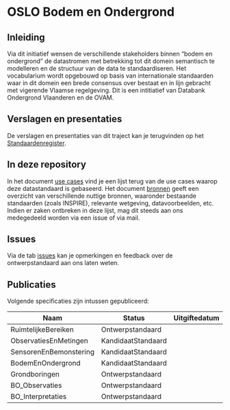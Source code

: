 # OSLO Bodem en Ondergrond

## Inleiding

Via dit initiatief wensen de verschillende stakeholders binnen “bodem en ondergrond” de datastromen met betrekking tot dit domein semantisch te modelleren en de structuur van de data te standaardiseren. Het vocabularium wordt opgebouwd op basis van internationale standaarden waar in dit domein een brede consensus over bestaat en in lijn gebracht met vigerende Vlaamse regelgeving. Dit is een intitiatief van Databank Ondergrond Vlaanderen en de OVAM.

## Verslagen en presentaties

De verslagen en presentaties van dit traject kan je terugvinden op het [Standaardenregister](https://data.vlaanderen.be/standaarden/standaarden-in-ontwikkeling/bodem-en-ondergrond/index.html).

## In deze repository

In het document [use cases](resources/useCases.md) vind je een lijst terug van de use cases waarop deze datastandaard is gebaseerd. Het document [bronnen](resources/bronnen.md) geeft een overzicht van verschillende nuttige bronnen, waaronder bestaande standaarden (zoals INSPIRE), relevante wetgeving, datavoorbeelden, etc. Indien er zaken ontbreken in deze lijst, mag dit steeds aan ons medegedeeld worden via een issue of via mail.

## Issues

Via de tab [issues](https://github.com/Informatievlaanderen/OSLOthema-bodemEnOndergrond/issues) kan je opmerkingen en feedback over de ontwerpstandaard aan ons laten weten.

## Publicaties

Volgende specificaties zijn intussen gepubliceerd:

| Naam|Status|Uitgiftedatum|AP|VOC|
| --- |--- |---|---|---|
|RuimtelijkeBereiken|Ontwerpstandaard||||
|ObservatiesEnMetingen|KandidaatStandaard||[Link](https://data.vlaanderen.be/doc/applicatieprofiel/observaties-en-metingen/)||
|SensorenEnBemonstering|KandidaatStandaard||[Link](https://data.vlaanderen.be/doc/applicatieprofiel/sensoren-en-bemonstering/)||
|BodemEnOndergrond|KandidaatStandaard||[Link](https://data.vlaanderen.be/doc/applicatieprofiel/bodem-en-ondergrond/)||
|Grondboringen|Ontwerpstandaard||[Link](https://data.vlaanderen.be/doc/applicatieprofiel/bodem-en-ondergrond/grondboringen/)||
|BO_Observaties|Ontwerpstandaard||[Link](https://data.vlaanderen.be/doc/applicatieprofiel/bodem-en-ondergrond/bo-observaties/ontwerpstandaard/2023-04-01/)||
|BO_Interpretaties|Ontwerpstandaard||[Link](https://data.vlaanderen.be/doc/applicatieprofiel/bodem-en-ondergrond/bo-interpretaties/ontwerpstandaard/2023-04-01/)||
